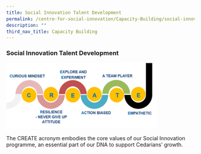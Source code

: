 ```yaml
---
title: Social Innovation Talent Development
permalink: /centre-for-social-innovation/Capacity-Building/social-innovation-talent-development/
description: ""
third_nav_title: Capacity Building
---
```

### Social Innovation Talent Development

<img src="/images/sitd.png" style="width:80%">

The CREATE acronym embodies the core values of our Social Innovation programme, an essential part of our DNA to support Cedarians’ growth.